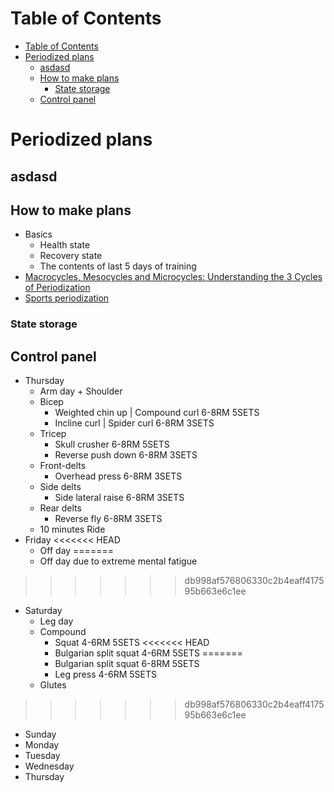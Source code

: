# Table of Contents
- [Table of Contents](#table-of-contents)
- [Periodized plans](#periodized-plans)
  - [asdasd](#asdasd)
  - [How to make plans](#how-to-make-plans)
    - [State storage](#state-storage)
  - [Control panel](#control-panel)

# Periodized plans
## asdasd
## How to make plans
- Basics
  - Health state
  - Recovery state
  - The contents of last 5 days of training
- [Macrocycles, Mesocycles and Microcycles: Understanding the 3 Cycles of Periodization](https://www.trainingpeaks.com/blog/macrocycles-mesocycles-and-microcycles-understanding-the-3-cycles-of-periodization/#:~:text=A%20mesocycle%20refers%20to%20a,usually%20a%20week%20of%20training.)
- [Sports periodization](https://en.wikipedia.org/wiki/Sports_periodization#:~:text=The%20microcycle%20is%20generally%20up,representing%20a%20year%20or%20two.)
### State storage
## Control panel
- Thursday
  - Arm day + Shoulder
  - Bicep
    - Weighted chin up | Compound curl 6-8RM 5SETS
    - Incline curl | Spider curl 6-8RM 3SETS
  - Tricep
    - Skull crusher 6-8RM 5SETS
    - Reverse push down 6-8RM 3SETS
  - Front-delts
    - Overhead press 6-8RM 3SETS
  - Side delts
    - Side lateral raise 6-8RM 3SETS
  - Rear delts
    - Reverse fly 6-8RM 3SETS
  - 10 minutes Ride
- Friday
<<<<<<< HEAD
  - Off day
=======
  - Off day due to extreme mental fatigue
>>>>>>> db998af576806330c2b4eaff417595b663e6c1ee
- Saturday
  - Leg day
  - Compound
    - Squat 4-6RM 5SETS
<<<<<<< HEAD
    - Bulgarian split squat 4-6RM 5SETS
=======
    - Bulgarian split squat 6-8RM 5SETS
    - Leg press 4-6RM 5SETS
  - Glutes
>>>>>>> db998af576806330c2b4eaff417595b663e6c1ee
- Sunday
- Monday
- Tuesday
- Wednesday
- Thursday